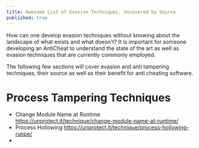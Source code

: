 ```yaml
---
title: Awesome List of Evasion Techniques, Uncovered by Source 
published: true
---
```


How can one develop evasion techniques without knowing about the landscape of what exists and what doesn't? It is important for someone developing an AntiCheat to understand the state of the art as well as evasion techniques that are currently commonly employed.

The following few sections will cover evasion and anti tampering techniques, their source as well as their benefit for anti cheating software.

# Process Tampering Techniques

- Change Module Name at Runtime https://unprotect.it/technique/change-module-name-at-runtime/
- Process Hollowing https://unprotect.it/technique/process-hollowing-runpe/
-